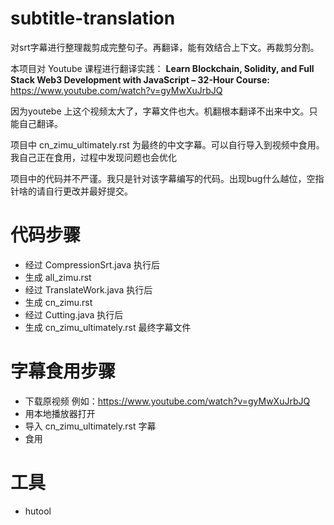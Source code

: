 # subtitle-translation

对srt字幕进行整理裁剪成完整句子。再翻译，能有效结合上下文。再裁剪分割。

本项目对 Youtube 课程进行翻译实践：
**Learn Blockchain, Solidity, and Full Stack Web3 Development with JavaScript – 32-Hour Course:**
https://www.youtube.com/watch?v=gyMwXuJrbJQ

因为youtebe 上这个视频太大了，字幕文件也大。机翻根本翻译不出来中文。只能自己翻译。

项目中 cn_zimu_ultimately.rst 为最终的中文字幕。可以自行导入到视频中食用。我自己正在食用，过程中发现问题也会优化

项目中的代码并不严谨。我只是针对该字幕编写的代码。出现bug什么越位，空指针啥的请自行更改并最好提交。

# 代码步骤

* 经过 CompressionSrt.java 执行后
* 生成 all_zimu.rst
* 经过 TranslateWork.java 执行后
* 生成 cn_zimu.rst
* 经过 Cutting.java 执行后
* 生成 cn_zimu_ultimately.rst 最终字幕文件

# 字幕食用步骤
* 下载原视频 例如：https://www.youtube.com/watch?v=gyMwXuJrbJQ
* 用本地播放器打开
* 导入 cn_zimu_ultimately.rst 字幕
* 食用

# 工具
* hutool
